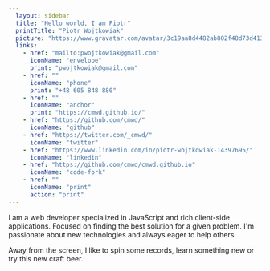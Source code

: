 ```yaml
---
  layout: sidebar
  title: "Hello world, I am Piotr"
  printTitle: "Piotr Wojtkowiak"
  picture: "https://www.gravatar.com/avatar/3c19aa8d4482ab802f48d73d41318637?s=80"
  links:
    - href: "mailto:pwojtkowiak@gmail.com"
      iconName: "envelope"
      print: "pwojtkowiak@gmail.com"
    - href: ""
      iconName: "phone"
      print: "+48 605 848 880"
    - href: ""
      iconName: "anchor"
      print: "https://cmwd.github.io/"
    - href: "https://github.com/cmwd/"
      iconName: "github"
    - href: "https://twitter.com/_cmwd/"
      iconName: "twitter"
    - href: "https://www.linkedin.com/in/piotr-wojtkowiak-14397695/"
      iconName: "linkedin"
    - href: "https://github.com/cmwd/cmwd.github.io"
      iconName: "code-fork"
    - href: ""
      iconName: "print"
      action: "print"
---
```


I am a web developer specialized in JavaScript and rich client-side applications. Focused on finding the best solution for a given problem. I'm passionate about new technologies and always eager to help others.

Away from the screen, I like to spin some records, learn something new or try this new craft beer.

